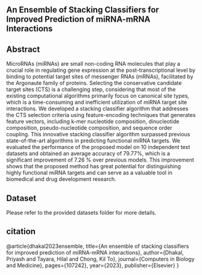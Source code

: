 ## An Ensemble of Stacking Classifiers for Improved Prediction of miRNA-mRNA Interactions


## Abstract

MicroRNAs (miRNAs) are small non-coding RNA molecules that play a crucial role in regulating gene expression at the post-transcriptional level by binding to
potential target sites of messenger RNAs (mRNAs), facilitated by the Argonaute family of proteins. Selecting the conservative candidate target sites (CTS) is 
a challenging step, considering that most of the existing computational algorithms primarily focus on canonical site types, which is a time-consuming and inefficient
utilization of miRNA target site interactions. We developed a stacking classifier algorithm that addresses the CTS selection criteria using feature-encoding techniques
that generates feature vectors, including k-mer nucleotide composition, dinucleotide composition, pseudo-nucleotide composition, and sequence order coupling. 
This innovative stacking classifier algorithm surpassed previous state-of-the-art algorithms in predicting functional miRNA targets. We evaluated the performance of 
the proposed model on 10 independent test datasets and obtained an average accuracy of 79.77%, which is a significant improvement of 7.26 % over previous models.
This improvement shows that the proposed method has great potential for distinguishing highly functional miRNA targets and can serve as a valuable tool in biomedical
and drug development research.

## Dataset

Please refer to the provided datasets folder for more details.

## citation
@article{dhakal2023ensemble,
  title={An ensemble of stacking classifiers for improved prediction of miRNA-mRNA interactions},
  author={Dhakal, Priyash and Tayara, Hilal and Chong, Kil To},
  journal={Computers in Biology and Medicine},
  pages={107242},
  year={2023},
  publisher={Elsevier}
}
